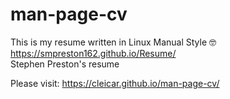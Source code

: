 # man-page-cv
This is my resume written in Linux Manual Style &#129299; 
<br>
https://smpreston162.github.io/Resume/
<br>
Stephen Preston's resume



Please visit: https://cleicar.github.io/man-page-cv/
